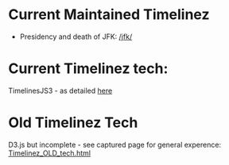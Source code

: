 # Current Maintained Timelinez

* Presidency and death of JFK: [/jfk/](https://timelinez.github.io/jfk/)

# Current Timelinez tech:

TimelinesJS3 - as detailed [here](https://timelinez.github.io/jfk/about)

# Old Timelinez Tech

D3.js but incomplete - see captured page for general experence:  [Timelinez_OLD_tech.html](https://timelinez.github.io/Timelinez_OLD_tech.html)